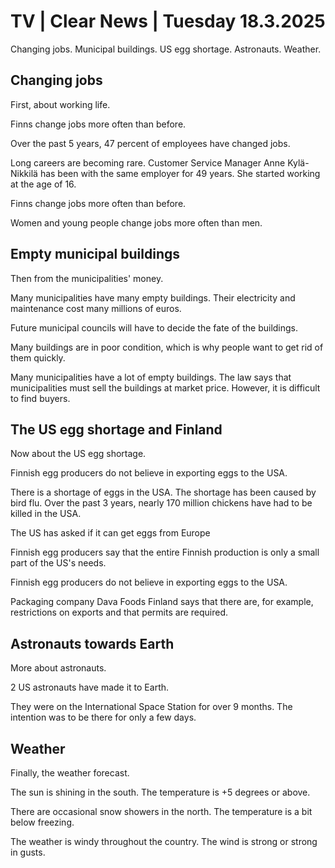 # TV \| Clear News \| Tuesday 18.3.2025

Changing jobs. Municipal buildings. US egg shortage. Astronauts. Weather.

## Changing jobs

First, about working life.

Finns change jobs more often than before.

Over the past 5 years, 47 percent of employees have changed jobs.

Long careers are becoming rare. Customer Service Manager Anne Kylä-Nikkilä has been with the same employer for 49 years. She started working at the age of 16.

Finns change jobs more often than before.

Women and young people change jobs more often than men.

## Empty municipal buildings

Then from the municipalities' money.

Many municipalities have many empty buildings. Their electricity and maintenance cost many millions of euros.

Future municipal councils will have to decide the fate of the buildings.

Many buildings are in poor condition, which is why people want to get rid of them quickly.

Many municipalities have a lot of empty buildings. The law says that municipalities must sell the buildings at market price. However, it is difficult to find buyers.

## The US egg shortage and Finland

Now about the US egg shortage.

Finnish egg producers do not believe in exporting eggs to the USA.

There is a shortage of eggs in the USA. The shortage has been caused by bird flu. Over the past 3 years, nearly 170 million chickens have had to be killed in the USA.

The US has asked if it can get eggs from Europe

Finnish egg producers say that the entire Finnish production is only a small part of the US's needs.

Finnish egg producers do not believe in exporting eggs to the USA.

Packaging company Dava Foods Finland says that there are, for example, restrictions on exports and that permits are required.

## Astronauts towards Earth

More about astronauts.

2 US astronauts have made it to Earth.

They were on the International Space Station for over 9 months. The intention was to be there for only a few days.

## Weather

Finally, the weather forecast.

The sun is shining in the south. The temperature is +5 degrees or above.

There are occasional snow showers in the north. The temperature is a bit below freezing.

The weather is windy throughout the country. The wind is strong or strong in gusts.

